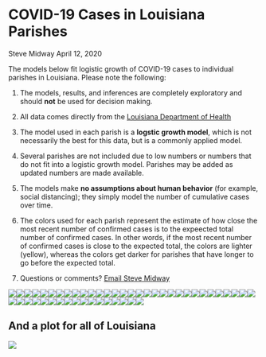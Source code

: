 COVID-19 Cases in Louisiana Parishes
================
Steve Midway
April 12, 2020

The models below fit logistic growth of COVID-19 cases to individual
parishes in Louisiana. Please note the following:

1.  The models, results, and inferences are completely exploratory and
    should **not** be used for decision making.

2.  All data comes directly from the [Louisiana Department of
    Health](http://ldh.la.gov/coronavirus/)

3.  The model used in each parish is a **logstic growth model**, which
    is not necessarily the best for this data, but is a commonly applied
    model.

4.  Several parishes are not included due to low numbers or numbers that
    do not fit into a logistic growth model. Parishes may be added as
    updated numbers are made available.

5.  The models make **no assumptions about human behavior** (for
    example, social distancing); they simply model the number of
    cumulative cases over time.

6.  The colors used for each parish represent the estimate of how close
    the most recent number of confirmed cases is to the expeected total
    number of confirmed cases. In other words, if the most recent number
    of confirmed cases is close to the expected total, the colors are
    lighter (yellow), whereas the colors get darker for parishes that
    have longer to go before the expected total.

7.  Questions or comments? [Email Steve
Midway](mailto:smidway@lsu.edu)

![](COVID_files/figure-gfm/unnamed-chunk-1-1.png)<!-- -->![](COVID_files/figure-gfm/unnamed-chunk-1-2.png)<!-- -->![](COVID_files/figure-gfm/unnamed-chunk-1-3.png)<!-- -->![](COVID_files/figure-gfm/unnamed-chunk-1-4.png)<!-- -->![](COVID_files/figure-gfm/unnamed-chunk-1-5.png)<!-- -->![](COVID_files/figure-gfm/unnamed-chunk-1-6.png)<!-- -->![](COVID_files/figure-gfm/unnamed-chunk-1-7.png)<!-- -->![](COVID_files/figure-gfm/unnamed-chunk-1-8.png)<!-- -->![](COVID_files/figure-gfm/unnamed-chunk-1-9.png)<!-- -->![](COVID_files/figure-gfm/unnamed-chunk-1-10.png)<!-- -->![](COVID_files/figure-gfm/unnamed-chunk-1-11.png)<!-- -->![](COVID_files/figure-gfm/unnamed-chunk-1-12.png)<!-- -->![](COVID_files/figure-gfm/unnamed-chunk-1-13.png)<!-- -->![](COVID_files/figure-gfm/unnamed-chunk-1-14.png)<!-- -->![](COVID_files/figure-gfm/unnamed-chunk-1-15.png)<!-- -->![](COVID_files/figure-gfm/unnamed-chunk-1-16.png)<!-- -->![](COVID_files/figure-gfm/unnamed-chunk-1-17.png)<!-- -->![](COVID_files/figure-gfm/unnamed-chunk-1-18.png)<!-- -->![](COVID_files/figure-gfm/unnamed-chunk-1-19.png)<!-- -->![](COVID_files/figure-gfm/unnamed-chunk-1-20.png)<!-- -->![](COVID_files/figure-gfm/unnamed-chunk-1-21.png)<!-- -->![](COVID_files/figure-gfm/unnamed-chunk-1-22.png)<!-- -->![](COVID_files/figure-gfm/unnamed-chunk-1-23.png)<!-- -->![](COVID_files/figure-gfm/unnamed-chunk-1-24.png)<!-- -->![](COVID_files/figure-gfm/unnamed-chunk-1-25.png)<!-- -->![](COVID_files/figure-gfm/unnamed-chunk-1-26.png)<!-- -->![](COVID_files/figure-gfm/unnamed-chunk-1-27.png)<!-- -->![](COVID_files/figure-gfm/unnamed-chunk-1-28.png)<!-- -->![](COVID_files/figure-gfm/unnamed-chunk-1-29.png)<!-- -->![](COVID_files/figure-gfm/unnamed-chunk-1-30.png)<!-- -->![](COVID_files/figure-gfm/unnamed-chunk-1-31.png)<!-- -->![](COVID_files/figure-gfm/unnamed-chunk-1-32.png)<!-- -->![](COVID_files/figure-gfm/unnamed-chunk-1-33.png)<!-- -->![](COVID_files/figure-gfm/unnamed-chunk-1-34.png)<!-- -->![](COVID_files/figure-gfm/unnamed-chunk-1-35.png)<!-- -->![](COVID_files/figure-gfm/unnamed-chunk-1-36.png)<!-- -->![](COVID_files/figure-gfm/unnamed-chunk-1-37.png)<!-- -->![](COVID_files/figure-gfm/unnamed-chunk-1-38.png)<!-- -->![](COVID_files/figure-gfm/unnamed-chunk-1-39.png)<!-- -->![](COVID_files/figure-gfm/unnamed-chunk-1-40.png)<!-- -->![](COVID_files/figure-gfm/unnamed-chunk-1-41.png)<!-- -->![](COVID_files/figure-gfm/unnamed-chunk-1-42.png)<!-- -->![](COVID_files/figure-gfm/unnamed-chunk-1-43.png)<!-- -->![](COVID_files/figure-gfm/unnamed-chunk-1-44.png)<!-- -->![](COVID_files/figure-gfm/unnamed-chunk-1-45.png)<!-- -->![](COVID_files/figure-gfm/unnamed-chunk-1-46.png)<!-- -->![](COVID_files/figure-gfm/unnamed-chunk-1-47.png)<!-- -->![](COVID_files/figure-gfm/unnamed-chunk-1-48.png)<!-- -->

## And a plot for all of Louisiana

![](COVID_files/figure-gfm/unnamed-chunk-2-1.png)<!-- -->
